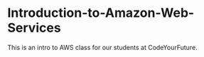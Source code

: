 # Introduction-to-Amazon-Web-Services
This is an intro to AWS class for our students at CodeYourFuture.
